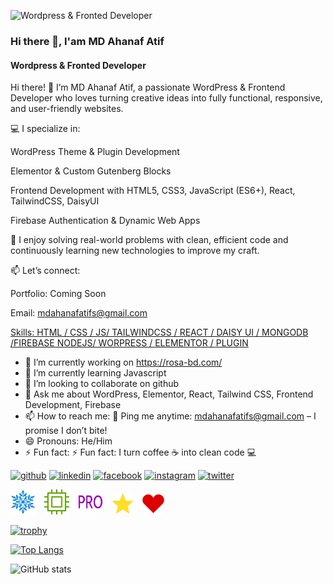 ![Wordpress & Fronted Developer](https://media.licdn.com/dms/image/v2/D5616AQHLDlIvoBdIug/profile-displaybackgroundimage-shrink_200_800/B56ZoRp0wqJYAU-/0/1761232769124?e=1762992000&v=beta&t=m3FTQTFi_OPMvBdv5ptSSvlL1VhYZlXvNLbpc5DI7RE)
### Hi there 👋, I'am MD Ahanaf Atif
#### Wordpress & Fronted Developer


Hi there! 👋 I’m MD Ahanaf Atif, a passionate WordPress & Frontend Developer who loves turning creative ideas into fully functional, responsive, and user-friendly websites.

💻 I specialize in:

WordPress Theme & Plugin Development

Elementor & Custom Gutenberg Blocks

Frontend Development with HTML5, CSS3, JavaScript (ES6+), React, TailwindCSS, DaisyUI

Firebase Authentication & Dynamic Web Apps

🚀 I enjoy solving real-world problems with clean, efficient code and continuously learning new technologies to improve my craft.

📫 Let’s connect:

Portfolio: Coming Soon

Email: mdahanafatifs@gmail.com

[Skills:  HTML / CSS / JS/ TAILWINDCSS / REACT / DAISY UI / MONGODB /FIREBASE NODEJS/ WORPRESS / ELEMENTOR / PLUGIN
](https://img.shields.io/badge/JavaScript-F7DF1E?style=for-the-badge&logo=javascript&logoColor=black)


- 🔭 I’m currently working on https://rosa-bd.com/ 
- 🌱 I’m currently learning Javascript 
- 👯 I’m looking to collaborate on github 
- 💬 Ask me about WordPress, Elementor, React, Tailwind CSS, Frontend Development, Firebase 
- 📫 How to reach me: 💌 Ping me anytime: mdahanafatifs@gmail.com  – I promise I don’t bite! 
- 😄 Pronouns: He/Him 
- ⚡ Fun fact: ⚡ Fun fact: I turn coffee ☕ into clean code 💻 


[<img src='https://cdn.jsdelivr.net/npm/simple-icons@3.0.1/icons/github.svg' alt='github' height='40'>](https://github.com/AhanafAtif40)  [<img src='https://cdn.jsdelivr.net/npm/simple-icons@3.0.1/icons/linkedin.svg' alt='linkedin' height='40'>](https://www.linkedin.com/in/linkedin.com/in/md-ahanaf-atif-18001a319/)  [<img src='https://cdn.jsdelivr.net/npm/simple-icons@3.0.1/icons/facebook.svg' alt='facebook' height='40'>](https://www.facebook.com/https://www.facebook.com/ahanaf.atif.900)  [<img src='https://cdn.jsdelivr.net/npm/simple-icons@3.0.1/icons/instagram.svg' alt='instagram' height='40'>](https://www.instagram.com/https://www.instagram.com/ahanaf.atif.900//)  [<img src='https://cdn.jsdelivr.net/npm/simple-icons@3.0.1/icons/twitter.svg' alt='twitter' height='40'>](https://twitter.com/https://x.com/md_ahanaf56755)  

<a href='https://archiveprogram.github.com/'><img src='https://raw.githubusercontent.com/acervenky/animated-github-badges/master/assets/acbadge.gif' width='40' height='40'></a> <a href='https://docs.github.com/en/developers'><img src='https://raw.githubusercontent.com/acervenky/animated-github-badges/master/assets/devbadge.gif' width='40' height='40'></a> <a href='https://github.com/pricing'><img src='https://raw.githubusercontent.com/acervenky/animated-github-badges/master/assets/pro.gif' width='40' height='40'></a> <a href='https://stars.github.com/'><img src='https://raw.githubusercontent.com/acervenky/animated-github-badges/master/assets/starbadge.gif' width='35' height='35'></a> <a href='https://docs.github.com/en/github/supporting-the-open-source-community-with-github-sponsors'><img src='https://raw.githubusercontent.com/acervenky/animated-github-badges/master/assets/sponsorbadge.gif' width='35' height='35'></a> 

[![trophy](https://github-profile-trophy.vercel.app/?username=AhanafAtif40)](https://github.com/ryo-ma/github-profile-trophy)

[![Top Langs](https://github-readme-stats.vercel.app/api/top-langs/?username=AhanafAtif40)](https://github.com/anuraghazra/github-readme-stats)

![GitHub stats](https://github-readme-stats.vercel.app/api?username=AhanafAtif40&show_icons=true&count_private=true)  



